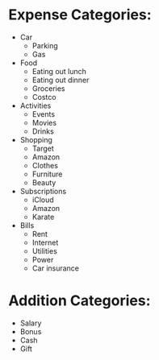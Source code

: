 # Expense Categories:

- Car
  - Parking
  - Gas
- Food
  - Eating out lunch
  - Eating out dinner
  - Groceries
  - Costco
- Activities
  - Events
  - Movies
  - Drinks
- Shopping
  - Target
  - Amazon
  - Clothes
  - Furniture
  - Beauty
- Subscriptions
  - iCloud
  - Amazon
  - Karate
- Bills
  - Rent
  - Internet
  - Utilities
  - Power
  - Car insurance

# Addition Categories:

- Salary
- Bonus
- Cash
- Gift